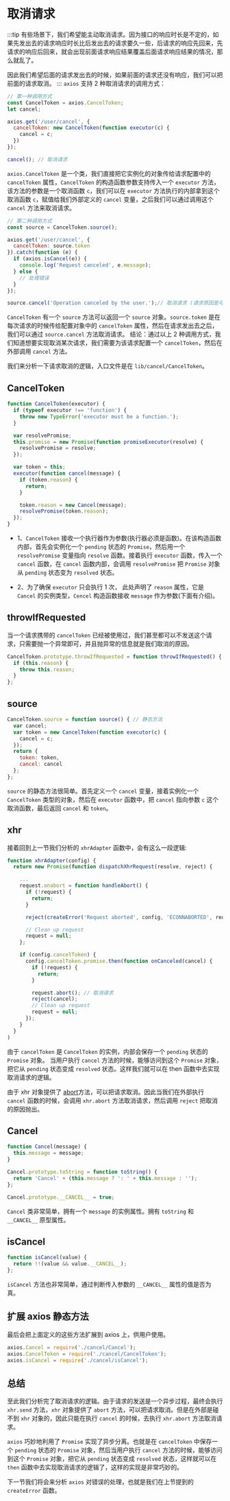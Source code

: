 # 取消请求
:::tip
有些场景下，我们希望能主动取消请求。因为接口的响应时长是不定的，如果先发出去的请求响应时长比后发出去的请求要久一些，后请求的响应先回来，先请求的响应后回来，就会出现前面请求响应结果覆盖后面请求响应结果的情况，那么就乱了。

因此我们希望后面的请求发出去的时候，如果前面的请求还没有响应，我们可以把前面的请求取消。
:::
`axios` 支持 2 种取消请求的调用方式：
```js
// 第一种调用方式
const CancelToken = axios.CancelToken;
let cancel;

axios.get('/user/cancel', {
  cancelToken: new CancelToken(function executor(c) {
    cancel = c;
  })
});

cancel(); // 取消请求
```
`axios.CancelToken` 是一个类，我们直接把它实例化的对象传给请求配置中的 `cancelToken` 属性，`CancelToken` 的构造函数参数支持传入一个 `executor` 方法，该方法的参数是一个取消函数 `c`，我们可以在 `executor` 方法执行的内部拿到这个取消函数 `c`，赋值给我们外部定义的 `cancel` 变量，之后我们可以通过调用这个 `cancel` 方法来取消请求。
```js
// 第二种调用方式
const source = CancelToken.source();

axios.get('/user/cancel', {
  cancelToken: source.token
}).catch(function (e) {
  if (axios.isCancel(e)) {
    console.log('Request canceled', e.message);
  } else {
    // 处理错误
  }
});

source.cancel('Operation canceled by the user.');// 取消请求 (请求原因是可选的)
```
`CancelToken` 有一个 `source` 方法可以返回一个 `source` 对象。`source.token` 是在每次请求的时候传给配置对象中的 `cancelToken` 属性，然后在请求发出去之后，我们可以通过 `source.cancel` 方法取消请求。
结论：通过以上 2 种调用方式，我们知道想要实现取消某次请求，我们需要为该请求配置一个 `cancelToken`，然后在外部调用 `cancel` 方法。

我们来分析一下请求取消的逻辑，入口文件是在 `lib/cancel/CancelToken`。
## CancelToken
```js
function CancelToken(executor) {
  if (typeof executor !== 'function') {
    throw new TypeError('executor must be a function.');
  }

  var resolvePromise;
  this.promise = new Promise(function promiseExecutor(resolve) {
    resolvePromise = resolve;
  });

  var token = this;
  executor(function cancel(message) {
    if (token.reason) {
      return;
    }

    token.reason = new Cancel(message);
    resolvePromise(token.reason);
  });
}
```
+ 1、`CancelToken` 接收一个执行器作为参数(执行器必须是函数)。在该构造函数内部，首先会实例化一个 `pending` 状态的 `Promise`，然后用一个 `resolvePromise` 变量指向 `resolve` 函数。接着执行 `executor` 函数，传入一个 `cancel` 函数，在 `cancel` 函数内部，会调用 `resolvePromise` 把 `Promise` 对象从 `pending` 状态变为 `resolved` 状态。

+ 2、为了确保 `executor` 只会执行 1 次， 此处声明了 `reason` 属性，它是 `Cancel` 的实例类型，`Cencel` 构造函数接收 `message` 作为参数(下面有介绍)。 

## throwIfRequested
当一个请求携带的 `cancelToken` 已经被使用过，我们甚至都可以不发送这个请求，只需要抛一个异常即可，并且抛异常的信息就是我们取消的原因。
```js
CancelToken.prototype.throwIfRequested = function throwIfRequested() {
  if (this.reason) {
    throw this.reason;
  }
};
```

## source
```js
CancelToken.source = function source() { // 静态方法
  var cancel;
  var token = new CancelToken(function executor(c) {
    cancel = c;
  });
  return {
    token: token,
    cancel: cancel
  };
};
```
`source` 的静态方法很简单。首先定义一个 `cancel` 变量，接着实例化一个 `CancelToken` 类型的对象，然后在 `executor` 函数中，把 `cancel` 指向参数 `c` 这个取消函数，最后返回 `cancel` 和 `token`。

## xhr
接着回到上一节我们分析的 `xhrAdapter` 函数中，会有这么一段逻辑:
```js
function xhrAdapter(config) {
  return new Promise(function dispatchXhrRequest(resolve, reject) {

    ...
    request.onabort = function handleAbort() {
      if (!request) {
        return;
      }

      reject(createError('Request aborted', config, 'ECONNABORTED', request));

      // Clean up request
      request = null;
    };

    if (config.cancelToken) {
      config.cancelToken.promise.then(function onCanceled(cancel) {
        if (!request) {
          return;
        }

        request.abort(); // 取消请求
        reject(cancel);
        // Clean up request
        request = null;
      });
    }
  }
)
```
由于 `cancelToken` 是 `CancelToken` 的实例，内部会保存一个 `pending` 状态的 `Promise` 对象。
当用户执行 `cancel` 方法的时候，能够访问到这个 `Promise` 对象，把它从 `pending` 状态变成 `resolved` 状态。这样我们就可以在 then 函数中去实现取消请求的逻辑。

由于 xhr 对象提供了 [abort](https://developer.mozilla.org/en-US/docs/Web/API/XMLHttpRequest/abort)方法，可以把请求取消。因此当我们在外部执行 `cancel` 函数的时候，会调用 `xhr.abort` 方法取消请求，然后调用 `reject` 把取消的原因抛出。

## Cancel
```js
function Cancel(message) {
  this.message = message;
}

Cancel.prototype.toString = function toString() {
  return 'Cancel' + (this.message ? ': ' + this.message : '');
};

Cancel.prototype.__CANCEL__ = true;
```
`Cancel` 类非常简单，拥有一个 `message` 的实例属性。拥有 `toString` 和 `__CANCEL__` 原型属性。
## isCancel
```js
function isCancel(value) {
  return !!(value && value.__CANCEL__);
};
```
`isCancel` 方法也非常简单，通过判断传入参数的 `__CANCEL__` 属性的值是否为真。

## 扩展 axios 静态方法
最后会把上面定义的这些方法扩展到 axios 上，供用户使用。
```js
axios.Cancel = require('./cancel/Cancel');
axios.CancelToken = require('./cancel/CancelToken');
axios.isCancel = require('./cancel/isCancel');
```
## 总结
至此我们分析完了取消请求的逻辑。由于请求的发送是一个异步过程，最终会执行 `xhr.send` 方法，`xhr` 对象提供了 `abort` 方法，可以把请求取消。但是在外部是碰不到 `xhr` 对象的，因此只能在执行 `cancel` 的时候，去执行 `xhr.abort` 方法取消请求。

`axios` 巧妙地利用了 `Promise` 实现了异步分离。也就是在 `cancelToken` 中保存一个 `pending` 状态的 `Promise` 对象，然后当用户执行 `cancel` 方法的时候，能够访问到这个 `Promise` 对象，把它从 `pending` 状态变成 `resolved` 状态，这样就可以在 `then` 函数中去实现取消请求的逻辑了，这样的实现是非常巧妙的。

下一节我们将会来分析 `axios` 对错误的处理，也就是我们在上节提到的 `createError` 函数。






